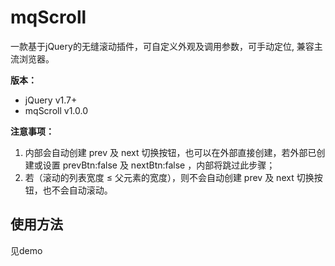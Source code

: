 # mqScroll

一款基于jQuery的无缝滚动插件，可自定义外观及调用参数，可手动定位, 兼容主流浏览器。

**版本：**

* jQuery v1.7+
*  mqScroll v1.0.0

**注意事项：**

1. 内部会自动创建 prev 及 next 切换按钮，也可以在外部直接创建，若外部已创建或设置 prevBtn:false 及 nextBtn:false ，内部将跳过此步骤；
2. 若（滚动的列表宽度 ≤ 父元素的宽度），则不会自动创建 prev 及 next 切换按钮，也不会自动滚动。


## 使用方法
见demo

